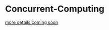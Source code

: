 # Concurrent-Computing

[more details coming soon](https://github.com/yash110698/Concurrent-Computing)
